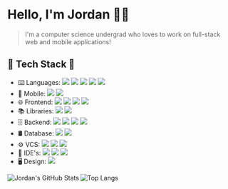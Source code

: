 # Hello, I'm Jordan 👨‍💻

> I'm a computer science undergrad who loves to work on full-stack web and mobile applications!

## 🔌 Tech Stack 🔨

- ⌨️  Languages: <img src="https://img.shields.io/badge/-Python-336C99?logo=python&logoColor=fff" /> <img src="https://img.shields.io/badge/-JavaScript-FDDD01?logo=javascript&logoColor=fff" /> <img src="https://img.shields.io/badge/-TypeScript-3174BE?logo=typescript&logoColor=fff" /> <img src="https://img.shields.io/badge/-Java-F9971C?logo=java&logoColor=fff" /> <img src="https://img.shields.io/badge/-C++-6195CB?logo=cplusplus&logoColor=fff">
- 📱  Mobile:  <img src="https://img.shields.io/badge/-React%20Native-249DFE?logo=react&logoColor=fff" /> <img src="https://img.shields.io/badge/-Android%20Studio-3CDC85?logo=android-studio&logoColor=fff" />
- 🌐  Frontend: <img src="https://img.shields.io/badge/-React-60DAFA?logo=react&logoColor=fff"/> <img src="https://img.shields.io/badge/-Next.js-2a71eb?logo=next.js"/> <img src="https://img.shields.io/badge/-HTML5-d55532?logo=html5&logoColor=fff" /> <img src="https://img.shields.io/badge/-CSS3-027DC5?logo=css3&logoColor=fff" />
- 📚  Libraries: <img src="https://img.shields.io/badge/-MaterialUI-037FFF?logo=mui&logoColor=fff" /> <img src="https://img.shields.io/badge/-Bootstrap-8112F4?logo=bootstrap&logoColor=fff" />
- 🗄  Backend:  <img src="https://img.shields.io/badge/-Node.js-016F00?logo=node.js&logoColor=fff"/> <img src="https://img.shields.io/badge/-Express.js-249DFE?logo=express&logoColor=fff"/> <img src="https://img.shields.io/badge/-Flask-014C6A?logo=flask&logoColor=fff" /> <img src="https://img.shields.io/badge/-Firebase-E97B08?logo=firebase&logoColor=fff" />
- 🛢  Database:  <img src="https://img.shields.io/badge/-PostgreSQL-326790?logo=postgresql&logoColor=fff" /> <img src="https://img.shields.io/badge/-SQLite-01394D?logo=sqlite&logoColor=fff" />
- ⚙️  VCS:   <img src="https://img.shields.io/badge/-Git-E84E30?logo=git&logoColor=fff" /> <img src="https://img.shields.io/badge/-GitHub-6e5494?logo=github&logoColor=fff" /> <img src="https://img.shields.io/badge/-Markdown-28A3E0?logo=markdown&logoColor=fff" /> 
- 🔧  IDE's:  <img src="https://img.shields.io/badge/-Visual%20Studio%20Code-0066B9?logo=visual-studio-code&logoColor=fff" /> <img src="https://img.shields.io/badge/-Vim-039331?logo=vim&logoColor=fff" /> <img src="https://img.shields.io/badge/-Xcode-1A85DD?logo=xcode&logoColor=fff" />
- 🖥  Design:  <img src="https://img.shields.io/badge/-Figma-EA4A1D?logo=figma&logoColor=fff" />

<img align="left" alt="Jordan's GitHub Stats" src="https://github-readme-stats.vercel.app/api?username=jordanhilado&show_icons=true&theme=react"/>

![Top Langs](https://github-readme-stats.vercel.app/api/top-langs/?username=jordanhilado&show_icons=true&theme=react)

